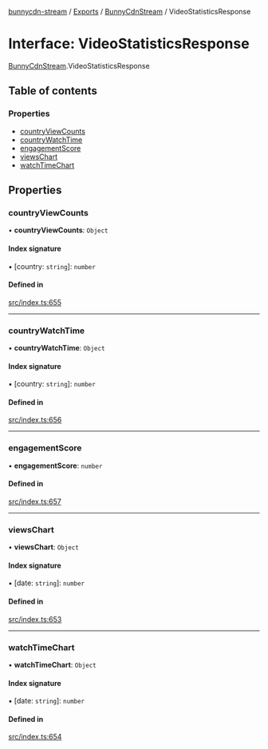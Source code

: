 [bunnycdn-stream](../README.md) / [Exports](../modules.md) / [BunnyCdnStream](../modules/BunnyCdnStream.md) / VideoStatisticsResponse

# Interface: VideoStatisticsResponse

[BunnyCdnStream](../modules/BunnyCdnStream.md).VideoStatisticsResponse

## Table of contents

### Properties

- [countryViewCounts](BunnyCdnStream.VideoStatisticsResponse.md#countryviewcounts)
- [countryWatchTime](BunnyCdnStream.VideoStatisticsResponse.md#countrywatchtime)
- [engagementScore](BunnyCdnStream.VideoStatisticsResponse.md#engagementscore)
- [viewsChart](BunnyCdnStream.VideoStatisticsResponse.md#viewschart)
- [watchTimeChart](BunnyCdnStream.VideoStatisticsResponse.md#watchtimechart)

## Properties

### countryViewCounts

• **countryViewCounts**: `Object`

#### Index signature

▪ [country: `string`]: `number`

#### Defined in

[src/index.ts:655](https://github.com/dan-online/bunnycdn-stream/blob/57a3027/src/index.ts#L655)

___

### countryWatchTime

• **countryWatchTime**: `Object`

#### Index signature

▪ [country: `string`]: `number`

#### Defined in

[src/index.ts:656](https://github.com/dan-online/bunnycdn-stream/blob/57a3027/src/index.ts#L656)

___

### engagementScore

• **engagementScore**: `number`

#### Defined in

[src/index.ts:657](https://github.com/dan-online/bunnycdn-stream/blob/57a3027/src/index.ts#L657)

___

### viewsChart

• **viewsChart**: `Object`

#### Index signature

▪ [date: `string`]: `number`

#### Defined in

[src/index.ts:653](https://github.com/dan-online/bunnycdn-stream/blob/57a3027/src/index.ts#L653)

___

### watchTimeChart

• **watchTimeChart**: `Object`

#### Index signature

▪ [date: `string`]: `number`

#### Defined in

[src/index.ts:654](https://github.com/dan-online/bunnycdn-stream/blob/57a3027/src/index.ts#L654)
